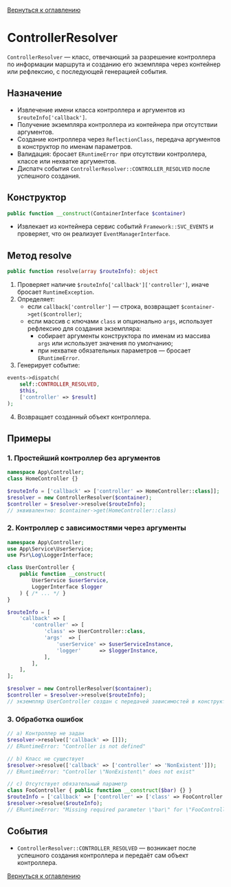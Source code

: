 [Вернуться к оглавлению](../../index.md)
# ControllerResolver

`ControllerResolver` — класс, отвечающий за разрешение контроллера по информации маршрута и созданию его экземпляра через контейнер или рефлексию, с последующей генерацией события.

## Назначение

- Извлечение имени класса контроллера и аргументов из `$routeInfo['callback']`.
- Получение экземпляра контроллера из контейнера при отсутствии аргументов.
- Создание контроллера через `ReflectionClass`, передача аргументов в конструктор по именам параметров.
- Валидация: бросает `ERuntimeError` при отсутствии контроллера, классе или нехватке аргументов.
- Диспатч события `ControllerResolver::CONTROLLER_RESOLVED` после успешного создания.

## Конструктор

```php
public function __construct(ContainerInterface $container)
```

- Извлекает из контейнера сервис событий `Framework::SVC_EVENTS` и проверяет, что он реализует `EventManagerInterface`.

## Метод resolve

```php
public function resolve(array $routeInfo): object
```

1. Проверяет наличие `$routeInfo['callback']['controller']`, иначе бросает `RuntimeException`.
2. Определяет:
   - если `callback['controller']` — строка, возвращает `$container->get($controller)`;
   - если массив с ключами `class` и опционально `args`, использует рефлексию для создания экземпляра:
     - собирает аргументы конструктора по именам из массива `args` или использует значения по умолчанию;
     - при нехватке обязательных параметров — бросает `ERuntimeError`.
3. Генерирует событие:

```php
events->dispatch(
    self::CONTROLLER_RESOLVED,
    $this,
    ['controller' => $result]
);
```
4. Возвращает созданный объект контроллера.

## Примеры

### 1. Простейший контроллер без аргументов
```php
namespace App\Controller;
class HomeController {}

$routeInfo = ['callback' => ['controller' => HomeController::class]];
$resolver = new ControllerResolver($container);
$controller = $resolver->resolve($routeInfo);
// эквивалентно: $container->get(HomeController::class)
```

### 2. Контроллер с зависимостями через аргументы
```php
namespace App\Controller;
use App\Service\UserService;
use Psr\Log\LoggerInterface;

class UserController {
    public function __construct(
        UserService $userService,
        LoggerInterface $logger
    ) { /* ... */ }
}

$routeInfo = [
    'callback' => [
        'controller' => [
            'class' => UserController::class,
            'args'  => [
                'userService' => $userServiceInstance,
                'logger'      => $loggerInstance,
            ],
        ],
    ],
];

$resolver = new ControllerResolver($container);
$controller = $resolver->resolve($routeInfo);
// экземпляр UserController создан с передачей зависимостей в конструктор
```

### 3. Обработка ошибок
```php
// a) Контроллер не задан
$resolver->resolve(['callback' => []]);
// ERuntimeError: "Controller is not defined"

// b) Класс не существует
$resolver->resolve(['callback' => ['controller' => 'NonExistent']]);
// ERuntimeError: "Controller \"NonExistent\" does not exist"

// c) Отсутствует обязательный параметр
class FooController { public function __construct($bar) {} }
$routeInfo = ['callback' => ['controller' => ['class' => FooController::class, 'args' => []]]];
$resolver->resolve($routeInfo);
// ERuntimeError: "Missing required parameter \"bar\" for \"FooController\""
```

## События

- `ControllerResolver::CONTROLLER_RESOLVED` — возникает после успешного создания контроллера и передаёт сам объект контроллера.

[Вернуться к оглавлению](../../index.md)

